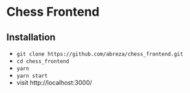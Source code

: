 # Chess Frontend

## Installation

- `git clone https://github.com/abreza/chess_frontend.git`
- `cd chess_frontend`
- `yarn`
- `yarn start`
- visit http://localhost:3000/
